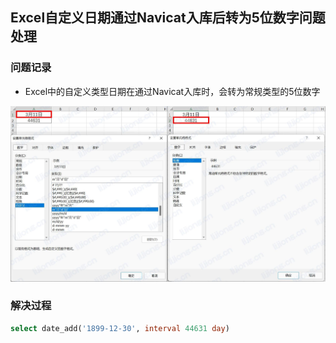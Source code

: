 ## **Excel自定义日期通过Navicat入库后转为5位数字问题处理**

### 问题记录

- Excel中的自定义类型日期在通过Navicat入库时，会转为常规类型的5位数字

![](assets/Excel自定义日期通过Navicat入库后转为5位数字问题处理/Excel自定义日期入库问题记录.jpg)



### 解决过程

```sql
select date_add('1899-12-30', interval 44631 day)
```